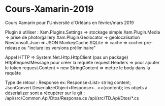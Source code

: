 # Cours-Xamarin-2019
Cours Xamarin pour l'Université d'Orléans en février/mars 2019


Plugin à utiliser : 
    Xam.Plugins.Settings => stockage simple
    Xam.Plugin.Media => prise de photo/gallery
    Xam.Plugin.Geolocator => geolocalisation
    Newtonsoft.Json => JSON
    MonkeyCache.SQLite => cache 
        => cocher pre-release ou 
            "inclure les versions préliminaire"

Appel HTTP =>
  System.Net.Http.HttpClient (pas un package)
  HttpRequestMessage pour créer la requête
  request.Headers => pour ajouter le token
  request.Content = new StringContent
    => mettre le body dans la requête
  
Type de retour : Response<T>
ex: Response<List<PlaceItemSummary>> 
string content;
JsonConvert.DeserializeObject<Response<...>>(content);
les objets à déserializer sont a récupérer sur le git : 
    /api/src/Common.Api/Dtos/Response.cs
    /api/src/TD.Api/Dtos/*.cs

